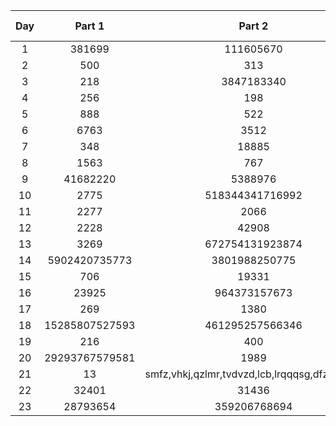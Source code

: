 | Day | Part 1 | Part 2 | Avg Runtime | Runs | Total Runtime |
| :---: | :---: | :---: | :---: | :---: | :---: |
| 1 | 381699 | 111605670 | 0.083368ms | 1000 | 83.368ms |
| 2 | 500 | 313 | 0.490175ms | 200 | 98.035ms |
| 3 | 218 | 3847183340 | 0.047677ms | 1000 | 47.677ms |
| 4 | 256 | 198 | 1.8621ms | 100 | 186.21ms |
| 5 | 888 | 522 | 0.54628ms | 200 | 109.256ms |
| 6 | 6763 | 3512 | 1.10492ms | 100 | 110.492ms |
| 7 | 348 | 18885 | 124.1244ms | 5 | 620.622ms |
| 8 | 1563 | 767 | 18.1402ms | 10 | 181.402ms |
| 9 | 41682220 | 5388976 | 127.8336ms | 5 | 639.168ms |
| 10 | 2775 | 518344341716992 | 0.058721ms | 1000 | 58.721ms |
| 11 | 2277 | 2066 | 706.1054ms | 5 | 3530.527ms |
| 12 | 2228 | 42908 | 0.13989ms | 500 | 69.945ms |
| 13 | 3269 | 672754131923874 | 0.044816ms | 1000 | 44.816ms |
| 14 | 5902420735773 | 3801988250775 | 568.749ms | 10 | 5687.49ms |
| 15 | 706 | 19331 | 5886.366ms | 1 | 5886.366ms |
| 16 | 23925 | 964373157673 | 56.6422ms | 5 | 283.211ms |
| 17 | 269 | 1380 | 4049.5155ms | 2 | 8099.031ms |
| 18 | 15285807527593 | 461295257566346 | 5.87607ms | 100 | 587.607ms |
| 19 | 216 | 400 | 35.7055ms | 10 | 357.055ms |
| 20 | 29293767579581 | 1989 | 73.095ms | 5 | 365.475ms |
| 21 | 13 | smfz,vhkj,qzlmr,tvdvzd,lcb,lrqqqsg,dfzqlk,shp | 1.89161ms | 100 | 189.161ms |
| 22 | 32401 | 31436 | 1887.3315ms | 2 | 3774.663ms |
| 23 | 28793654 | 359206768694 | 1428.9345ms | 2 | 2857.869ms |